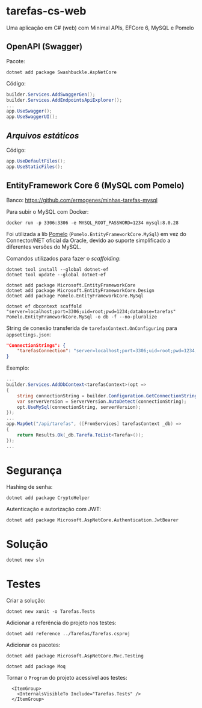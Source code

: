 # tarefas-cs-web
Uma aplicação em C# (web) com Minimal APIs, EFCore 6, MySQL e Pomelo

## OpenAPI (Swagger)
Pacote:
```
dotnet add package Swashbuckle.AspNetCore
```

Código:
```cs
builder.Services.AddSwaggerGen();
builder.Services.AddEndpointsApiExplorer();
...
app.UseSwagger();
app.UseSwaggerUI();
```

## _Arquivos estáticos_
Código:
```cs
app.UseDefaultFiles();
app.UseStaticFiles();
```

## EntityFramework Core 6 (MySQL com Pomelo)
Banco: https://github.com/ermogenes/minhas-tarefas-mysql

Para subir o MySQL com Docker:
```
docker run -p 3306:3306 -e MYSQL_ROOT_PASSWORD=1234 mysql:8.0.28
```

Foi utilizada a lib [Pomelo](https://github.com/PomeloFoundation/Pomelo.EntityFrameworkCore.MySql) (`Pomelo.EntityFrameworkCore.MySql`) em vez do Connector/NET oficial da Oracle, devido ao suporte simplificado a diferentes versões do MySQL.

Comandos utilizados para fazer o _scaffolding_:

```
dotnet tool install --global dotnet-ef
dotnet tool update --global dotnet-ef

dotnet add package Microsoft.EntityFrameworkCore
dotnet add package Microsoft.EntityFrameworkCore.Design
dotnet add package Pomelo.EntityFrameworkCore.MySql

dotnet ef dbcontext scaffold "server=localhost;port=3306;uid=root;pwd=1234;database=tarefas" Pomelo.EntityFrameworkCore.MySql -o db -f --no-pluralize
```

String de conexão transferida de `tarefasContext.OnConfiguring` para `appsettings.json`:

```json
"ConnectionStrings": {
    "tarefasConnection": "server=localhost;port=3306;uid=root;pwd=1234;database=tarefas"
}
```

Exemplo:
```cs
...
builder.Services.AddDbContext<tarefasContext>(opt =>
{
    string connectionString = builder.Configuration.GetConnectionString("tarefasConnection");
    var serverVersion = ServerVersion.AutoDetect(connectionString);
    opt.UseMySql(connectionString, serverVersion);
});
...
app.MapGet("/api/tarefas", ([FromServices] tarefasContext _db) =>
{
    return Results.Ok(_db.Tarefa.ToList<Tarefa>());
});
...
```

# Segurança

Hashing de senha:
```
dotnet add package CryptoHelper
```

Autenticação e autorização com JWT:
```
dotnet add package Microsoft.AspNetCore.Authentication.JwtBearer
```

# Solução

```
dotnet new sln
```

# Testes

Criar a solução:
```
dotnet new xunit -o Tarefas.Tests
```

Adicionar a referência do projeto nos testes:
```
dotnet add reference ../Tarefas/Tarefas.csproj
```

Adicionar os pacotes:
```
dotnet add package Microsoft.AspNetCore.Mvc.Testing
```
```
dotnet add package Moq
```

Tornar o `Program` do projeto acessível aos testes:
```
  <ItemGroup>
    <InternalsVisibleTo Include="Tarefas.Tests" />
  </ItemGroup>
```
